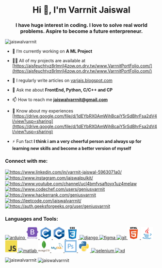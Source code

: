<h1 align="center">Hi 👋, I'm Varrnit Jaiswal</h1>
<h3 align="center">I have huge interest in coding. I love to solve real world problems. Aspire to become a future enterpreneur.</h3>

<p align="left"> <img src="https://komarev.com/ghpvc/?username=jaiswalvarrnit&label=Profile%20views&color=0e75b6&style=flat" alt="jaiswalvarrnit" /> </p>

- 🔭 I’m currently working on **A ML Project**

- 👨‍💻 All of my projects are available at [https://ajsfeuchtyz8rlmrjl4zow.on.drv.tw/www.VarrnitPortFolio.com/](https://ajsfeuchtyz8rlmrjl4zow.on.drv.tw/www.VarrnitPortFolio.com/)

- 📝 I regularly write articles on [varjais.blogspot.com](varjais.blogspot.com)

- 💬 Ask me about **FrontEnd, Python, C/C++ and CP**

- 📫 How to reach me **jaiswalvarrnit@gmail.com**

- 📄 Know about my experiences [https://drive.google.com/file/d/1dEYbRX0AmWjhBcaiY5rSdBhrFsa2dV4l/view?usp=sharing](https://drive.google.com/file/d/1dEYbRX0AmWjhBcaiY5rSdBhrFsa2dV4l/view?usp=sharing)

- ⚡ Fun fact **I think i am a very cheerful person and always up for learning new skills and become a better version of myself**

<h3 align="left">Connect with me:</h3>
<p align="left">
<a href="https://linkedin.com/in/https://www.linkedin.com/in/varrnit-jaiswal-5963071a0/" target="blank"><img align="center" src="https://raw.githubusercontent.com/rahuldkjain/github-profile-readme-generator/master/src/images/icons/Social/linked-in-alt.svg" alt="https://www.linkedin.com/in/varrnit-jaiswal-5963071a0/" height="30" width="40" /></a>
<a href="https://instagram.com/https://www.instagram.com/jaiswalpulkit/" target="blank"><img align="center" src="https://raw.githubusercontent.com/rahuldkjain/github-profile-readme-generator/master/src/images/icons/Social/instagram.svg" alt="https://www.instagram.com/jaiswalpulkit/" height="30" width="40" /></a>
<a href="https://www.youtube.com/c/https://www.youtube.com/channel/ucl4bmfvsaftoyx1uz4melaw" target="blank"><img align="center" src="https://raw.githubusercontent.com/rahuldkjain/github-profile-readme-generator/master/src/images/icons/Social/youtube.svg" alt="https://www.youtube.com/channel/ucl4bmfvsaftoyx1uz4melaw" height="30" width="40" /></a>
<a href="https://www.codechef.com/users/https://www.codechef.com/users/geniusvarrnit" target="blank"><img align="center" src="https://cdn.jsdelivr.net/npm/simple-icons@3.1.0/icons/codechef.svg" alt="https://www.codechef.com/users/geniusvarrnit" height="30" width="40" /></a>
<a href="https://www.hackerrank.com/https://www.hackerrank.com/geniusvarrnit" target="blank"><img align="center" src="https://raw.githubusercontent.com/rahuldkjain/github-profile-readme-generator/master/src/images/icons/Social/hackerrank.svg" alt="https://www.hackerrank.com/geniusvarrnit" height="30" width="40" /></a>
<a href="https://www.leetcode.com/https://leetcode.com/jaiswalvarrnit/" target="blank"><img align="center" src="https://raw.githubusercontent.com/rahuldkjain/github-profile-readme-generator/master/src/images/icons/Social/leet-code.svg" alt="https://leetcode.com/jaiswalvarrnit/" height="30" width="40" /></a>
<a href="https://auth.geeksforgeeks.org/user/https://auth.geeksforgeeks.org/user/geniusvarrnit" target="blank"><img align="center" src="https://raw.githubusercontent.com/rahuldkjain/github-profile-readme-generator/master/src/images/icons/Social/geeks-for-geeks.svg" alt="https://auth.geeksforgeeks.org/user/geniusvarrnit" height="30" width="40" /></a>
</p>

<h3 align="left">Languages and Tools:</h3>
<p align="left"> <a href="https://www.arduino.cc/" target="_blank" rel="noreferrer"> <img src="https://cdn.worldvectorlogo.com/logos/arduino-1.svg" alt="arduino" width="40" height="40"/> </a> <a href="https://getbootstrap.com" target="_blank" rel="noreferrer"> <img src="https://raw.githubusercontent.com/devicons/devicon/master/icons/bootstrap/bootstrap-plain-wordmark.svg" alt="bootstrap" width="40" height="40"/> </a> <a href="https://www.cprogramming.com/" target="_blank" rel="noreferrer"> <img src="https://raw.githubusercontent.com/devicons/devicon/master/icons/c/c-original.svg" alt="c" width="40" height="40"/> </a> <a href="https://www.w3schools.com/cpp/" target="_blank" rel="noreferrer"> <img src="https://raw.githubusercontent.com/devicons/devicon/master/icons/cplusplus/cplusplus-original.svg" alt="cplusplus" width="40" height="40"/> </a> <a href="https://www.w3schools.com/css/" target="_blank" rel="noreferrer"> <img src="https://raw.githubusercontent.com/devicons/devicon/master/icons/css3/css3-original-wordmark.svg" alt="css3" width="40" height="40"/> </a> <a href="https://www.djangoproject.com/" target="_blank" rel="noreferrer"> <img src="https://cdn.worldvectorlogo.com/logos/django.svg" alt="django" width="40" height="40"/> </a> <a href="https://www.figma.com/" target="_blank" rel="noreferrer"> <img src="https://www.vectorlogo.zone/logos/figma/figma-icon.svg" alt="figma" width="40" height="40"/> </a> <a href="https://git-scm.com/" target="_blank" rel="noreferrer"> <img src="https://www.vectorlogo.zone/logos/git-scm/git-scm-icon.svg" alt="git" width="40" height="40"/> </a> <a href="https://www.w3.org/html/" target="_blank" rel="noreferrer"> <img src="https://raw.githubusercontent.com/devicons/devicon/master/icons/html5/html5-original-wordmark.svg" alt="html5" width="40" height="40"/> </a> <a href="https://www.java.com" target="_blank" rel="noreferrer"> <img src="https://raw.githubusercontent.com/devicons/devicon/master/icons/java/java-original.svg" alt="java" width="40" height="40"/> </a> <a href="https://developer.mozilla.org/en-US/docs/Web/JavaScript" target="_blank" rel="noreferrer"> <img src="https://raw.githubusercontent.com/devicons/devicon/master/icons/javascript/javascript-original.svg" alt="javascript" width="40" height="40"/> </a> <a href="https://www.mathworks.com/" target="_blank" rel="noreferrer"> <img src="https://upload.wikimedia.org/wikipedia/commons/2/21/Matlab_Logo.png" alt="matlab" width="40" height="40"/> </a> <a href="https://www.mongodb.com/" target="_blank" rel="noreferrer"> <img src="https://raw.githubusercontent.com/devicons/devicon/master/icons/mongodb/mongodb-original-wordmark.svg" alt="mongodb" width="40" height="40"/> </a> <a href="https://www.mysql.com/" target="_blank" rel="noreferrer"> <img src="https://raw.githubusercontent.com/devicons/devicon/master/icons/mysql/mysql-original-wordmark.svg" alt="mysql" width="40" height="40"/> </a> <a href="https://www.photoshop.com/en" target="_blank" rel="noreferrer"> <img src="https://raw.githubusercontent.com/devicons/devicon/master/icons/photoshop/photoshop-line.svg" alt="photoshop" width="40" height="40"/> </a> <a href="https://www.python.org" target="_blank" rel="noreferrer"> <img src="https://raw.githubusercontent.com/devicons/devicon/master/icons/python/python-original.svg" alt="python" width="40" height="40"/> </a> <a href="https://www.selenium.dev" target="_blank" rel="noreferrer"> <img src="https://raw.githubusercontent.com/detain/svg-logos/780f25886640cef088af994181646db2f6b1a3f8/svg/selenium-logo.svg" alt="selenium" width="40" height="40"/> </a> <a href="https://www.adobe.com/products/xd.html" target="_blank" rel="noreferrer"> <img src="https://cdn.worldvectorlogo.com/logos/adobe-xd.svg" alt="xd" width="40" height="40"/> </a> </p>

<p><img align="left" src="https://github-readme-stats.vercel.app/api/top-langs?username=jaiswalvarrnit&show_icons=true&locale=en&layout=compact" alt="jaiswalvarrnit" /></p>

<p>&nbsp;<img align="center" src="https://github-readme-stats.vercel.app/api?username=jaiswalvarrnit&show_icons=true&locale=en" alt="jaiswalvarrnit" /></p>
